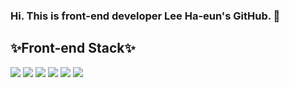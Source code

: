 ### Hi. This is front-end developer Lee Ha-eun's GitHub. 👋

<div>
    <h2>✨Front-end Stack✨</h2>
    <sapn><img src="https://img.shields.io/badge/HTML5-E34F26?style=for-the-badge&logo=HTML5&logoColor=white"></sapn>
    <sapn><img src="https://img.shields.io/badge/CSS3-1572B6?style=for-the-badge&logo=CSS3&logoColor=white"></sapn>
    <sapn><img src="https://img.shields.io/badge/JavaScript-F7DF1E?style=for-the-badge&logo=JavaScript&logoColor=white"></sapn>
    <sapn><img src="https://img.shields.io/badge/jQuery-0769AD?style=for-the-badge&logo=jQuery&logoColor=white"></sapn>
    <sapn><img src="https://img.shields.io/badge/React-61DAFB?style=for-the-badge&logo=React&logoColor=black"></sapn>
    <sapn><img src="https://img.shields.io/badge/Vue.js3-4FC08D?style=for-the-badge&logo=Vue.js&logoColor=white"></sapn>
  </div>
  <br/>
<div>
